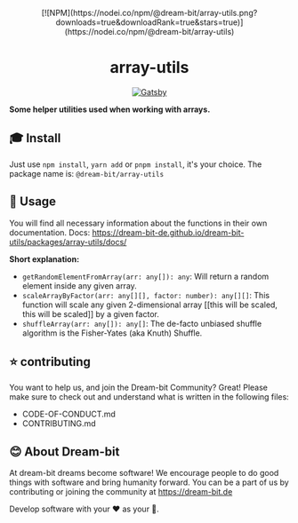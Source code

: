 <p align="center">
[![NPM](https://nodei.co/npm/@dream-bit/array-utils.png?downloads=true&downloadRank=true&stars=true)](https://nodei.co/npm/@dream-bit/array-utils)
</p>
<h1 align="center">
  array-utils
</h1>

<p align="center">
  <a href="http://makeapullrequest.com">  
      <img alt="Gatsby" src="https://img.shields.io/badge/PRs-welcome-brightgreen" />
  </a>
</p>

**Some helper utilities used when working with arrays.**

## :mortar_board: Install

Just use `npm install`, `yarn add` or `pnpm install`, it's your choice.
The package name is: `@dream-bit/array-utils`

## :tada: Usage

You will find all necessary information about the functions in their own documentation.
Docs: https://dream-bit-de.github.io/dream-bit-utils/packages/array-utils/docs/

**Short explanation:**

- `getRandomElementFromArray(arr: any[]): any`: Will return a random element inside any given array.
- `scaleArrayByFactor(arr: any[][], factor: number): any[][]`: This function will scale any given 2-dimensional array [[this will be scaled, this will be scaled]] by a given factor.
- `shuffleArray(arr: any[]): any[]`: The de-facto unbiased shuffle algorithm is the Fisher-Yates (aka Knuth) Shuffle.

## :star: contributing

You want to help us, and join the Dream-bit Community?
Great! Please make sure to check out and understand what is written in the following files:

- CODE-OF-CONDUCT.md
- CONTRIBUTING.md

## :blush: About Dream-bit

At dream-bit dreams become software!
We encourage people to do good things with software and bring humanity forward.
You can be a part of us by contributing or joining the community at https://dream-bit.de

Develop software with your :heart: as your :brain:.
